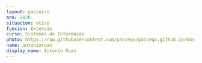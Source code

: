 ```yaml
---
layout: pacceiro
ano: 2020
situacion: ativo
funcion: Extensão
curso: Sistemas de Informação
photo: https://raw.githubusercontent.com/pacceqx/pacceqx.github.io/master/assets/pic/bolsistas/pacce (3).png
name: antonioruan
display_name: Antonio Ruan
---
```


